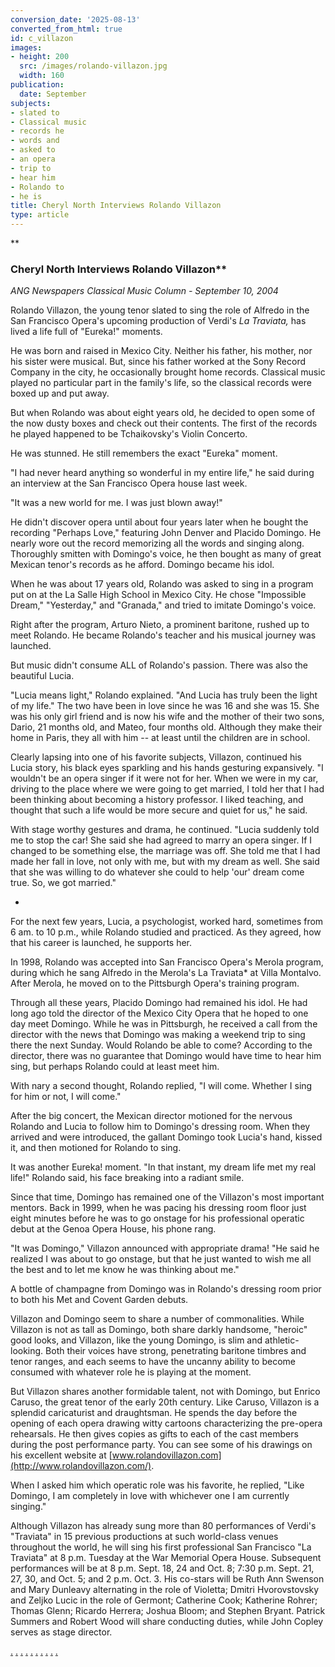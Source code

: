 ```yaml
---
conversion_date: '2025-08-13'
converted_from_html: true
id: c_villazon
images:
- height: 200
  src: /images/rolando-villazon.jpg
  width: 160
publication:
  date: September
subjects:
- slated to
- Classical music
- records he
- words and
- asked to
- an opera
- trip to
- hear him
- Rolando to
- he is
title: Cheryl North Interviews Rolando Villazon
type: article
---
```


**
### Cheryl North Interviews Rolando Villazon**

*ANG Newspapers Classical Music
 Column - September 10, 2004*

Rolando Villazon, the young tenor slated to sing the role of Alfredo in the San Francisco Opera's upcoming production of Verdi's *La Traviata,* has lived a life full of "Eureka!" moments.

He was born and raised in Mexico City. Neither his father, his mother, nor his sister were musical. But, since his father worked at the Sony Record Company in the city, he occasionally brought home records. Classical music played no particular part in the family's life, so the classical records were boxed up and put away.

But when Rolando was about eight years old, he decided to open some of the now dusty boxes and check out their contents. The first of the records he played happened to be Tchaikovsky's Violin Concerto.

He was stunned. He still remembers the exact "Eureka" moment.

"I had never heard anything so wonderful in my entire life," he said during an interview at the San Francisco Opera house last week.

"It was a new world for me. I was just blown away!"

He didn't discover opera until about four years later when he bought the recording "Perhaps Love," featuring John Denver and Placido Domingo. He nearly wore out the record memorizing all the words and singing along. Thoroughly smitten with Domingo's voice, he then bought as many of great Mexican tenor's records as he afford. Domingo became his idol.

When he was about 17 years old, Rolando was asked to sing in a program put on at the La Salle High School in Mexico City. He chose "Impossible Dream," "Yesterday," and "Granada," and tried to imitate Domingo's voice.

Right after the program, Arturo Nieto, a prominent baritone, rushed up to meet Rolando. He became Rolando's teacher and his musical journey was launched.

But music didn't consume ALL of Rolando's passion. There was also the beautiful Lucia.

"Lucia means light," Rolando explained. "And Lucia has truly been the light of my life." The two have been in love since he was 16 and she was 15. She was his only girl friend and is now his wife and the mother of their two sons, Dario, 21 months old, and Mateo, four months old. Although they make their home in Paris, they all with him -- at least until the children are in school.

Clearly lapsing into one of his favorite subjects, Villazon, continued his Lucia story, his black eyes sparkling and his hands gesturing expansively. "I wouldn't be an opera singer if it were not for her. When we were in my car, driving to the place where we were going to get married, I told her that I had been thinking about becoming a history professor. I liked teaching, and thought that such a life would be more secure and quiet for us," he said.

With stage worthy gestures and drama, he continued. "Lucia suddenly told me to stop the car! She said she had agreed to marry an opera singer. If I changed to be something else, the marriage was off. She told me that I had made her fall in love, not only with me, but with my dream as well. She said that she was willing to do whatever she could to help 'our' dream come true. So, we got married."

*

For the next few years, Lucia, a psychologist, worked hard, sometimes from 6 am. to 10 p.m., while Rolando studied and practiced. As they agreed, how that his career is launched, he supports her.

In 1998, Rolando was accepted into San Francisco Opera's Merola program, during which he sang Alfredo in the Merola's La Traviata* at Villa Montalvo. After Merola, he moved on to the Pittsburgh Opera's training program.

Through all these years, Placido Domingo had remained his idol. He had long ago told the director of the Mexico City Opera that he hoped to one day meet Domingo. While he was in Pittsburgh, he received a call from the director with the news that Domingo was making a weekend trip to sing there the next Sunday. Would Rolando be able to come? According to the director, there was no guarantee that Domingo would have time to hear him sing, but perhaps Rolando could at least meet him.

With nary a second thought, Rolando replied, "I will come. Whether I sing for him or not, I will come."

After the big concert, the Mexican director motioned for the nervous Rolando and Lucia to follow him to Domingo's dressing room. When they arrived and were introduced, the gallant Domingo took Lucia's hand, kissed it, and then motioned for Rolando to sing.

It was another Eureka! moment. "In that instant, my dream life met my real life!" Rolando said, his face breaking into a radiant smile.

Since that time, Domingo has remained one of the Villazon's most important mentors. Back in 1999, when he was pacing his dressing room floor just eight minutes before he was to go onstage for his professional operatic debut at the Genoa Opera House, his phone rang.

"It was Domingo," Villazon announced with appropriate drama! "He said he realized I was about to go onstage, but that he just wanted to wish me all the best and to let me know he was thinking about me."

A bottle of champagne from Domingo was in Rolando's dressing room prior to both his Met and Covent Garden debuts.

Villazon and Domingo seem to share a number of commonalities. While Villazon is not as tall as Domingo, both share darkly handsome, "heroic" good looks, and Villazon, like the young Domingo, is slim and athletic-looking. Both their voices have strong, penetrating baritone timbres and tenor ranges, and each seems to have the uncanny ability to become consumed with whatever role he is playing at the moment.

But Villazon shares another formidable talent, not with Domingo, but Enrico Caruso, the great tenor of the early 20th century. Like Caruso, Villazon is a splendid caricaturist and draughtsman. He spends the day before the opening of each opera drawing witty cartoons characterizing the pre-opera rehearsals. He then gives copies as gifts to each of the cast members during the post performance party. You can see some of his drawings on his excellent website at [www.rolandovillazon.com](http://www.rolandovillazon.com/).

When I asked him which operatic role was his favorite, he replied, "Like Domingo, I am completely in love with whichever one I am currently singing."

Although Villazon has already sung more than 80 performances of Verdi's "Traviata" in 15 previous productions at such world-class venues throughout the world, he will sing his first professional San Francisco "La Traviata" at 8 p.m. Tuesday at the War Memorial Opera House. Subsequent performances will be at 8 p.m. Sept. 18, 24 and Oct. 8; 7:30 p.m. Sept. 21, 27, 30, and Oct. 5; and 2 p.m. Oct. 3. His co-stars will be Ruth Ann Swenson and Mary Dunleavy alternating in the role of Violetta; Dmitri Hvorovstovsky and Zeljko Lucic in the role of Germont; Catherine Cook; Katherine Rohrer; Thomas Glenn; Ricardo Herrera; Joshua Bloom; and Stephen Bryant. Patrick Summers and Robert Wood will share conducting duties, while John Copley serves as stage director.

[.](http://www.dunningmarketing.com/) [.](http://www.witnessamerica.com/) [.](http://www.witnessamerica.com/camcorders) [.](http://www.ksql.com/) [.](http://www.ascendaviation.com/) [.](http://www.echovalleysupply.com/) [.](http://www.northworks.net/) [.](http://www.attainia.com/) [.](http://www.briandunning.com/) [.](http://www.rolandovillazon.com/)